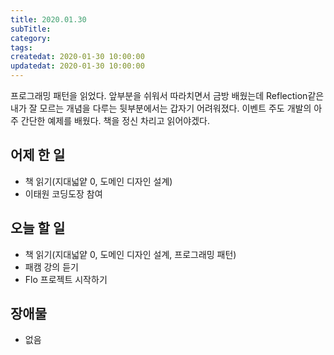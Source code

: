 ```yaml
---
title: 2020.01.30
subTitle:
category:
tags:
createdat: 2020-01-30 10:00:00
updatedat: 2020-01-30 10:00:00
---
```


프로그래밍 패턴을 읽었다. 앞부분을 쉬워서 따라치면서 금방 배웠는데 Reflection같은 내가 잘 모르는 개념을 다루는 뒷부분에서는 갑자기 어려워졌다. 이벤트 주도 개발의 아주 간단한 예제를 배웠다. 책을 정신 차리고 읽어야겠다.

## 어제 한 일

* 책 읽기(지대넓얕 0, 도메인 디자인 설계)
* 이태원 코딩도장 참여

## 오늘 할 일

* 책 읽기(지대넓얕 0, 도메인 디자인 설계, 프로그래밍 패턴)
* 패캠 강의 듣기
* Flo 프로젝트 시작하기

## 장애물

* 없음
